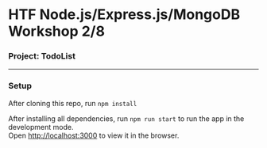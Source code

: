 # HTF Node.js/Express.js/MongoDB Workshop 2/8

### Project: TodoList

---

### Setup

After cloning this repo, run `npm install`

After installing all dependencies, run `npm run start` to run the app in the development mode.\
Open [http://localhost:3000](http://localhost:3000) to view it in the browser.
